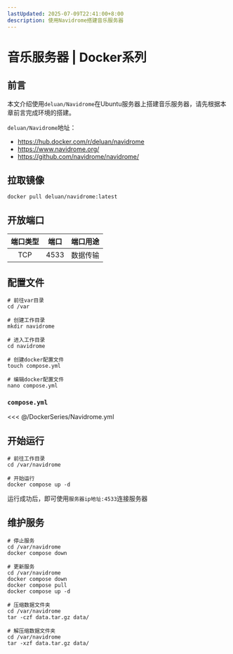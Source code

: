 ```yaml
---
lastUpdated: 2025-07-09T22:41:00+8:00
description: 使用Navidrome搭建音乐服务器
---
```


# 音乐服务器 | Docker系列

## 前言

本文介绍使用`deluan/Navidrome`在Ubuntu服务器上搭建音乐服务器，请先根据本章前言完成环境的搭建。

`deluan/Navidrome`地址：

- <https://hub.docker.com/r/deluan/navidrome>
- <https://www.navidrome.org/>
- <https://github.com/navidrome/navidrome/>

## 拉取镜像

```shell
docker pull deluan/navidrome:latest
```

## 开放端口

| 端口类型 | 端口  | 端口用途 |
| :------: | :---: | :------: |
|   TCP    | 4533  | 数据传输 |

## 配置文件

```shell
# 前往var目录
cd /var

# 创建工作目录
mkdir navidrome

# 进入工作目录
cd navidrome

# 创建docker配置文件
touch compose.yml

# 编辑docker配置文件
nano compose.yml
```

### `compose.yml`

<<< @/DockerSeries/Navidrome.yml

## 开始运行

```shell
# 前往工作目录
cd /var/navidrome

# 开始运行
docker compose up -d
```

运行成功后，即可使用`服务器ip地址:4533`连接服务器

## 维护服务

```shell
# 停止服务
cd /var/navidrome
docker compose down

# 更新服务
cd /var/navidrome
docker compose down
docker compose pull
docker compose up -d

# 压缩数据文件夹
cd /var/navidrome
tar -czf data.tar.gz data/

# 解压缩数据文件夹
cd /var/navidrome
tar -xzf data.tar.gz data/
```
